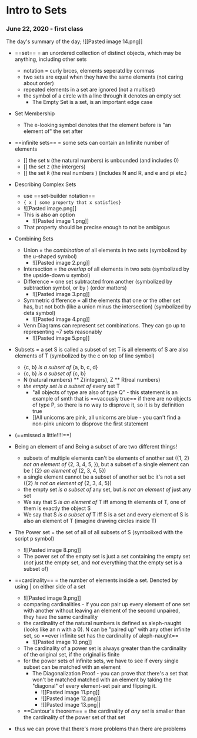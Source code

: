 
# Intro to Sets
### June 22, 2020 - first class

The day's summary of the day; 
![[Pasted image 14.png]]

- ==set== = an unordered collection of distinct objects, which may be anything, including other sets
	- notation = curly brces, elements seperatd by commas
	- two sets are equal when they have the same elements (not caring about order)
	- repeated elements in a set are ignored (not a multiset)
	- the symbol of a circle with a line through it denotes an empty set 
		- The Empty Set is a set, is an important edge case
- Set Membership
	- The e-looking symbol denotes that the element before is "an element of" the set after
- ==infinite sets== = some sets can contain an Infinite number of elements
	- [] the set `N` (the natural numbers) is unbounded (and includes 0)
	- [] the set `Z` (the intergers)
	- [] the set `R` (the real numbers ) (includes N and R, and e and pi etc.)
- Describing Complex Sets
	- use ==set-builder notation== 
	- `{ x | some property that x satisfies}`
	- ![[Pasted image.png]]
	- This is also an option
		- ![[Pasted image 1.png]]
	- That property should be precise enough to not be ambigous


- Combining Sets
	- Union = the *combination* of all elements in two sets (symbolized by the u-shaped symbol)
		- ![[Pasted image 2.png]]
	- Intersection = the *overlap* of all elements in two sets (symbolized by the upside-down u symbol)
	- Difference = one set subtracted from another (symbolized by subtraction symbol, or by \) (order matters)
		- ![[Pasted image 3.png]]
	- Symmetric difference = all the elements that one or the other set has, but not both (like a union minus the intersection) (symbolized by deta symbol)
		- ![[Pasted image 4.png]]
	- Venn Diagrams can represent set combinations. They can go up to representing ~7 sets reasonably
		- ![[Pasted image 5.png]]


- Subsets = a set S is called a subset of set T is all elements of S are also elements of T (symbolized by the c on top of line symbol)
	- {c, b} *is a subset of* {a, b, c, d}
	- {c, b} *is a subset of* {c, b}
	- N (natural numbers) ** Z(integers), Z ** R(real numbers)
	- *the empty set* *is a subset of* every set T
		- "all objects of type are also of type Q"  - this statement is an example of smth that is ==vacously true== if there are no objects of type P, so there is no way to disprove it, so it is by definition true
		- []All unicorns are pink, all unicorns are blue - you can't find a non-pink unicorn to disprove the first statement
- (==missed a little!!!!==)
- Being an element of and Being a subset of are two different things!
	- subsets of multiple elements can't be elements of another set ({1, 2} *not an element of* {2, 3, 4, 5, }), but a subset of a single element can be ( {2} *an element of* {2, 3, 4, 5})
	- a single element cannot be a subset of another set bc it's not a set ({2} *is not an element of* {2, 3, 4, 5})
	- the empty set *is a subset of* any set, but *is not an element of* just any set
	- We say that S *is an element of* T iff among th elements of T, one of them is exactly the object S
	- We say that S *is a subset of* T iff S is a set and every element of S is also an element of T (imagine drawing circles inside T)


- The Power set = the set of all of all subsets of S (symbolixed with the script p symbol)
	- ![[Pasted image 8.png]]
	- The power set of the empty set is just a set containing the empty set (*not* just the empty set, and *not* everything that the empty set is a subset of)


- ==cardinality== = the number of elements inside a set. Denoted by using | on either side of a set
	- ![[Pasted image 9.png]]
	- comparing cardinalities - if you *can* pair up every element of one set with another without leaving an element of the second unpaired, they have the same cardinality
	- the cardinality of the natural numbers is defined as aleph-naught (looks like an n with a 0). N can be "paired up" with any other infinite set, so ==ever infinite set has the cardinality of aleph-naught==
		- ![[Pasted image 10.png]]
	- The cardinality of a power set is always greater than the cardinality of the original set, if the original is finite
	- for the power sets of infinite sets, we have to see if every single subset can be matched with an element
		- The Diagonalization Proof - you can prove that there's a set that won't be matched matched with an element by taking the "diagonal" of every element-set pair and flipping it.
			- ![[Pasted image 11.png]]
			- ![[Pasted image 12.png]]  
			- ![[Pasted image 13.png]]
	- ==Cantour's theorem== = the cardinality of *any set* is smaller than the cardinality of the power set of that set


- thus we can prove that there's more problems than there are problems
